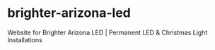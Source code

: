 # brighter-arizona-led
Website for Brighter Arizona LED | Permanent LED &amp; Christmas Light Installations
